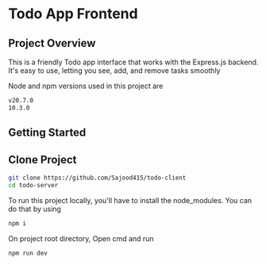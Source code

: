 # Todo App Frontend

## Project Overview

This is a friendly Todo app interface that works with the Express.js backend. It's easy to use, letting you see, add, and remove tasks smoothly

Node and npm versions used in this project are

```bash
v20.7.0
10.3.0
```

## Getting Started

## Clone Project
```bash
git clone https://github.com/Sajood415/todo-client
cd todo-server
```

To run this project locally, you'll have to install the node_modules. You can do that by using

```bash
npm i
```

On project root directory, Open cmd and run
```javascript
npm run dev
